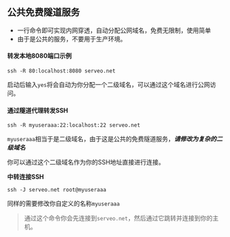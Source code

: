 ## 公共免费隧道服务

- 一行命令即可实现内网穿透，自动分配公网域名，免费无限制，使用简单
- 由于是公共的服务，不要用于生产环境。

#### 转发本地8080端口示例
```
ssh -R 80:localhost:8080 serveo.net
```
启动后输入`yes`将会自动为你分配一个二级域名，可以通过这个域名进行公网访问。

#### 通过隧道代理转发SSH
```
ssh -R myuseraaa:22:localhost:22 serveo.net
```
`myuseraaa`相当于是二级域名，由于这是公共的免费隧道服务，***请修改为复杂的二级域名***

你可以通过这个二级域名作为你的SSH地址直接进行连接。

**中转连接SSH**
```
ssh -J serveo.net root@myuseraaa
```
同样的需要修改你自定义的名称`myuseraaa`

> 通过这个命令你会先连接到`serveo.net`，然后通过它跳转并连接到你的主机。
